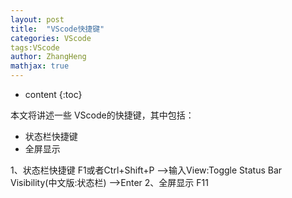 ```yaml
---
layout: post
title:  "VScode快捷键"
categories: VScode
tags:VScode
author: ZhangHeng
mathjax: true
---
```


* content
{:toc}

本文将讲述一些 VScode的快捷键，其中包括：

- 状态栏快捷键
- 全屏显示

1、状态栏快捷键
F1或者Ctrl+Shift+P -->输入View:Toggle Status Bar Visibility(中文版:状态栏) -->Enter
2、全屏显示
F11


